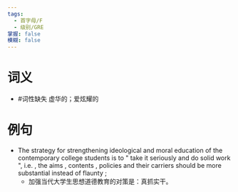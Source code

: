 ```yaml
---
tags:
  - 首字母/F
  - 级别/GRE
掌握: false
模糊: false
---
```

# 词义
- #词性缺失 虚华的；爱炫耀的
# 例句
- The strategy for strengthening ideological and moral education of the contemporary college students is to " take it seriously and do solid work ", i.e. , the aims , contents , policies and their carriers should be more substantial instead of flaunty ;
	- 加强当代大学生思想道德教育的对策是：真抓实干。
